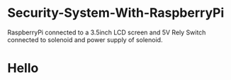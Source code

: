 # Security-System-With-RaspberryPi

RaspberryPi connected to a 3.5inch LCD screen and 5V Rely Switch connected to solenoid and power supply of solenoid.

# Hello
